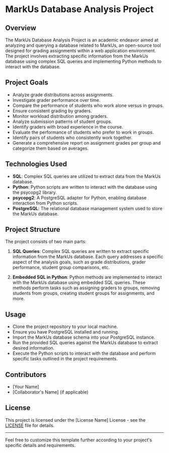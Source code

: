# MarkUs Database Analysis Project

## Overview
The MarkUs Database Analysis Project is an academic endeavor aimed at analyzing and querying a database related to MarkUs, an open-source tool designed for grading assignments within a web application environment. The project involves extracting specific information from the MarkUs database using complex SQL queries and implementing Python methods to interact with the database.

## Project Goals
- Analyze grade distributions across assignments.
- Investigate grader performance over time.
- Compare the performance of students who work alone versus in groups.
- Ensure consistent grading by graders.
- Monitor workload distribution among graders.
- Analyze submission patterns of student groups.
- Identify graders with broad experience in the course.
- Evaluate the performance of students who prefer to work in groups.
- Identify pairs of students who consistently work together.
- Generate a comprehensive report on assignment grades per group and categorize them based on averages.

## Technologies Used
- **SQL**: Complex SQL queries are utilized to extract data from the MarkUs database.
- **Python**: Python scripts are written to interact with the database using the psycopg2 library.
- **psycopg2**: A PostgreSQL adapter for Python, enabling database interaction from Python scripts.
- **PostgreSQL**: The relational database management system used to store the MarkUs database.

## Project Structure
The project consists of two main parts:

1. **SQL Queries**: Complex SQL queries are written to extract specific information from the MarkUs database. Each query addresses a specific aspect of the analysis goals, such as grade distributions, grader performance, student group comparisons, etc.

2. **Embedded SQL in Python**: Python methods are implemented to interact with the MarkUs database using embedded SQL queries. These methods perform tasks such as assigning graders to groups, removing students from groups, creating student groups for assignments, and more.

## Usage
- Clone the project repository to your local machine.
- Ensure you have PostgreSQL installed and running.
- Import the MarkUs database schema into your PostgreSQL instance.
- Run the provided SQL queries against the MarkUs database to extract desired information.
- Execute the Python scripts to interact with the database and perform specific tasks outlined in the project requirements.

## Contributors
- [Your Name]
- [Collaborator's Name] (if applicable)

## License
This project is licensed under the [License Name] License - see the [LICENSE](LICENSE) file for details.

---

Feel free to customize this template further according to your project's specific details and requirements.
